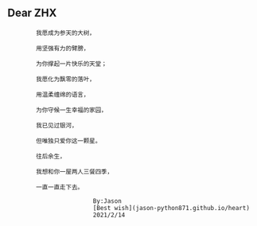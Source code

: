 ## Dear ZHX
   
            我愿成为参天的大树，
        
            用坚强有力的臂膀，
       
            为你撑起一片快乐的天堂；
       
            我愿化为飘零的落叶，
       
            用温柔缠绵的语言，
        
            为你守候一生幸福的家园，
  
            我已见过银河，
       
            但唯独只爱你这一颗星。
       
            往后余生，
       
            我想和你一屋两人三餐四季，
       
            一直一直走下去。
       
                            By:Jason
                            [Best wish](jason-python871.github.io/heart)
                            2021/2/14 
    

